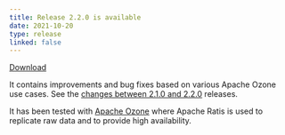```yaml
---
title: Release 2.2.0 is available
date: 2021-10-20
type: release
linked: false
---
```

<!---
  Licensed under the Apache License, Version 2.0 (the "License");
  you may not use this file except in compliance with the License.
  You may obtain a copy of the License at

   http://www.apache.org/licenses/LICENSE-2.0

  Unless required by applicable law or agreed to in writing, software
  distributed under the License is distributed on an "AS IS" BASIS,
  WITHOUT WARRANTIES OR CONDITIONS OF ANY KIND, either express or implied.
  See the License for the specific language governing permissions and
  limitations under the License. See accompanying LICENSE file.
-->

[Download](https://ratis.apache.org/downloads.html)

It contains improvements and bug fixes based on various Apache Ozone use cases.
See the [changes between 2.1.0 and 2.2.0](https://github.com/apache/ratis/compare/ratis-2.1.0...ratis-2.2.0) releases.

It has been tested with [Apache Ozone](https://ozone.apache.org) where Apache Ratis is used to replicate raw data and to provide high availability. 

